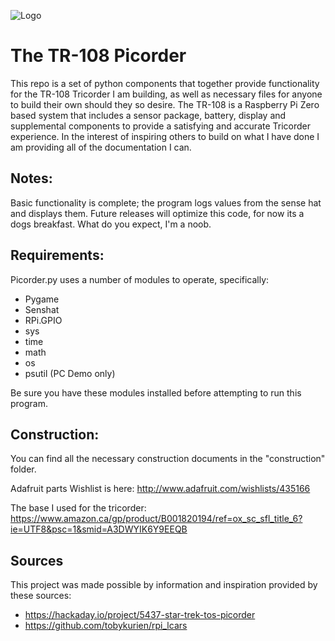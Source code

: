 ![Logo](https://raw.githubusercontent.com/directive0/picorder/master/Picorder%20Logo.png?raw=true "Logo")

# The TR-108 Picorder 
This repo is a set of python components that together provide functionality for the TR-108 Tricorder I am building, as well as necessary files for anyone to build their own should they so desire. The TR-108 is a Raspberry Pi Zero based system that includes a sensor package, battery, display and supplemental components to provide a satisfying and accurate Tricorder experience. In the interest of inspiring others to build on what I have done I am providing all of the documentation I can.

## Notes:
Basic functionality is complete; the program logs values from the sense hat and displays them. Future releases will optimize this code, for now its a dogs breakfast. What do you expect, I'm a noob.

## Requirements:
Picorder.py uses a number of modules to operate, specifically:
- Pygame
- Senshat
- RPi.GPIO
- sys
- time
- math
- os
- psutil (PC Demo only)

Be sure you have these modules installed before attempting to run this program.

## Construction:
You can find all the necessary construction documents in the "construction" folder.

Adafruit parts Wishlist is here:
http://www.adafruit.com/wishlists/435166

The base I used for the tricorder:
https://www.amazon.ca/gp/product/B001820194/ref=ox_sc_sfl_title_6?ie=UTF8&psc=1&smid=A3DWYIK6Y9EEQB

## Sources
This project was made possible by information and inspiration provided by these sources:
- https://hackaday.io/project/5437-star-trek-tos-picorder
- https://github.com/tobykurien/rpi_lcars
